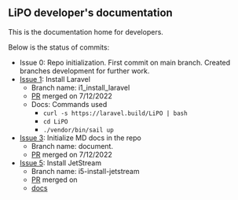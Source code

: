 ## LiPO developer's documentation

This is the documentation home for developers.

Below is the status of commits:

- Issue 0: Repo initialization. First commit on main branch. Created branches development for further work.
- [Issue 1](https://github.com/kapilsharma/LiPO/issues/1): Install Laravel
  - Branch name: i1_install_laravel
  - [PR](https://github.com/kapilsharma/LiPO/pull/2) merged on 7/12/2022
  - Docs: Commands used
    - `curl -s https://laravel.build/LiPO | bash`
    - `cd LiPO`
    - `./vendor/bin/sail up`
- [Issue 3](https://github.com/kapilsharma/LiPO/issues/3): Initialize MD docs in the repo
  - Branch name: document.
  - [PR](https://github.com/kapilsharma/LiPO/pull/4) merged on 7/12/2022
- [Issue 5](https://github.com/kapilsharma/LiPO/issues/5): Install JetStream
  - Branch name: i5-install-jetstream
  - [PR]() merged on 
  - [docs](./jetstream.md)
